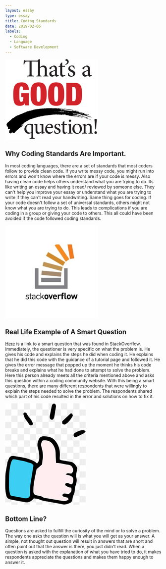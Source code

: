 ```yaml
---
layout: essay
type: essay
title: Coding Standards 
date: 2019-02-06
labels:
  - Coding  
  - Language
  - Software Development
---
```

<img class="ui small right floated image" src="../images/GoodQuestion.jpg">

## Why Coding Standards Are Important.
  In most coding languages, there are a set of standards that most coders follow to provide clean code. If you write messy code, you might run into errors and won't know where the errors are if your code is messy. Also having clean code helps others understand what you are trying to do. Its like writing an essay and having it read/ reviewed by someone else. They can't help you improve your essay or understand what you are trying to write if they can't read your handwriting. Same thing goes for coding. If your code doesn't follow a set of universal standards, others might not know what you are trying to do. This leads to complications if you are coding in a group or giving your code to others. This all could have been avoided if the code followed coding standards. 
    

<img class="ui small left floated image" src="../images/stackoverflow.jpg">

## Real Life Example of A Smart Question
   [Here](https://stackoverflow.com/questions/44649988/spring-boot-actuator-health-is-not-working) is a link to a smart question that was found in StackOverflow. Immediately, the questioner is very specific on what the problem is. He gives his code and explains the steps he did when coding it. He explains that he did this code with the guidance of a tutorial page and followed it. He gives the error message that popped up the moment he thinks his code breaks and explains what he had done to attempt to solve the problem. Here this person already meets all the criteria mentioned above and asks this question within a coding community website. With this being a smart questions, there are many different respondents that were willingly to explain the steps needed to solve the problem. The respondents shared which part of his code resulted in the error and solutions on how to fix it. 
 
 <img class="ui small right floated image" src="../images/thumb.jpg">

## Bottom Line?
   Questions are asked to fulfill the curiosity of the mind or to solve a problem. The way one asks the question will is what you will get as your answer. A simple, not thought out question will result in answers that are short and often point out that the answer is there, you just didn't read. When a question is asked with the explanation of what you have tried to do, it makes respondents appreciate the questions and makes them happy enough to answer it. 
